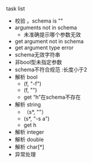 task list
-  校验 。schema is ""
  - arguments not in schema
    - 未准确提示哪个参数无效
  - get argument not in schema 
  - get argument type error 
  - schema无效字符串
  - 非bool型未指定参数
  - schema不符合规范 :长度小于2
- 解析 bool
  - (f, "-f")
  - (f, "")
  - get “h”在schema不存在
- 解析 string
  - （s*, ""）
  - (s*, "-s a")
  - get  h
- 解析 integer
- 解析 double
- 解析 char[*] 
- 异常处理